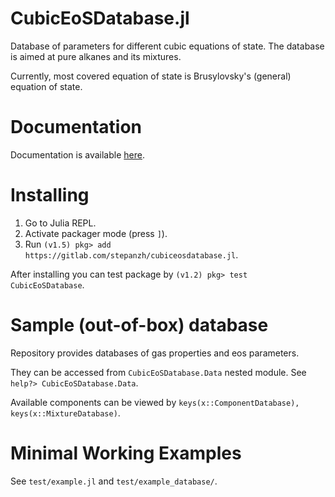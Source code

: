# CubicEoSDatabase.jl

Database of parameters for different cubic equations of state. The database is aimed at pure alkanes and its mixtures.

Currently, most covered equation of state is Brusylovsky's (general) equation of state.

# Documentation

Documentation is available [here](https://stepanzh.gitlab.io/cubiceosdatabase.jl/).

# Installing

1. Go to Julia REPL.
2. Activate packager mode (press `]`).
3. Run `(v1.5) pkg> add https://gitlab.com/stepanzh/cubiceosdatabase.jl`.

After installing you can test package by `(v1.2) pkg> test CubicEoSDatabase`.

# Sample (out-of-box) database
Repository provides databases of gas properties and eos parameters.

They can be accessed from `CubicEoSDatabase.Data` nested module. See `help?> CubicEoSDatabase.Data`.

Available components can be viewed by `keys(x::ComponentDatabase), keys(x::MixtureDatabase)`.

# Minimal Working Examples

See `test/example.jl` and `test/example_database/`.
